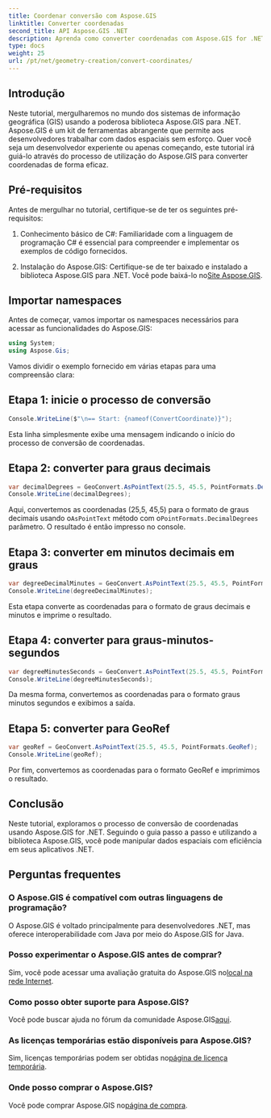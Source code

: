 ```yaml
---
title: Coordenar conversão com Aspose.GIS
linktitle: Converter coordenadas
second_title: API Aspose.GIS .NET
description: Aprenda como converter coordenadas com Aspose.GIS for .NET. Guia passo a passo, pré-requisitos e perguntas frequentes fornecidas.
type: docs
weight: 25
url: /pt/net/geometry-creation/convert-coordinates/
---
```

## Introdução
Neste tutorial, mergulharemos no mundo dos sistemas de informação geográfica (GIS) usando a poderosa biblioteca Aspose.GIS para .NET. Aspose.GIS é um kit de ferramentas abrangente que permite aos desenvolvedores trabalhar com dados espaciais sem esforço. Quer você seja um desenvolvedor experiente ou apenas começando, este tutorial irá guiá-lo através do processo de utilização do Aspose.GIS para converter coordenadas de forma eficaz.
## Pré-requisitos
Antes de mergulhar no tutorial, certifique-se de ter os seguintes pré-requisitos:
1. Conhecimento básico de C#: Familiaridade com a linguagem de programação C# é essencial para compreender e implementar os exemplos de código fornecidos.
  
2.  Instalação do Aspose.GIS: Certifique-se de ter baixado e instalado a biblioteca Aspose.GIS para .NET. Você pode baixá-lo no[Site Aspose.GIS](https://releases.aspose.com/gis/net/).

## Importar namespaces
Antes de começar, vamos importar os namespaces necessários para acessar as funcionalidades do Aspose.GIS:
```csharp
using System;
using Aspose.Gis;
```

Vamos dividir o exemplo fornecido em várias etapas para uma compreensão clara:
## Etapa 1: inicie o processo de conversão
```csharp
Console.WriteLine($"\n== Start: {nameof(ConvertCoordinate)}");
```
Esta linha simplesmente exibe uma mensagem indicando o início do processo de conversão de coordenadas.
## Etapa 2: converter para graus decimais
```csharp
var decimalDegrees = GeoConvert.AsPointText(25.5, 45.5, PointFormats.DecimalDegrees);
Console.WriteLine(decimalDegrees);
```
 Aqui, convertemos as coordenadas (25,5, 45,5) para o formato de graus decimais usando o`AsPointText` método com o`PointFormats.DecimalDegrees` parâmetro. O resultado é então impresso no console.
## Etapa 3: converter em minutos decimais em graus
```csharp
var degreeDecimalMinutes = GeoConvert.AsPointText(25.5, 45.5, PointFormats.DegreeDecimalMinutes);
Console.WriteLine(degreeDecimalMinutes);
```
Esta etapa converte as coordenadas para o formato de graus decimais e minutos e imprime o resultado.
## Etapa 4: converter para graus-minutos-segundos
```csharp
var degreeMinutesSeconds = GeoConvert.AsPointText(25.5, 45.5, PointFormats.DegreeMinutesSeconds);
Console.WriteLine(degreeMinutesSeconds);
```
Da mesma forma, convertemos as coordenadas para o formato graus minutos segundos e exibimos a saída.
## Etapa 5: converter para GeoRef
```csharp
var geoRef = GeoConvert.AsPointText(25.5, 45.5, PointFormats.GeoRef);
Console.WriteLine(geoRef);
```
Por fim, convertemos as coordenadas para o formato GeoRef e imprimimos o resultado.

## Conclusão
Neste tutorial, exploramos o processo de conversão de coordenadas usando Aspose.GIS for .NET. Seguindo o guia passo a passo e utilizando a biblioteca Aspose.GIS, você pode manipular dados espaciais com eficiência em seus aplicativos .NET.
## Perguntas frequentes
### O Aspose.GIS é compatível com outras linguagens de programação?
O Aspose.GIS é voltado principalmente para desenvolvedores .NET, mas oferece interoperabilidade com Java por meio do Aspose.GIS for Java.
### Posso experimentar o Aspose.GIS antes de comprar?
 Sim, você pode acessar uma avaliação gratuita do Aspose.GIS no[local na rede Internet](https://releases.aspose.com/).
### Como posso obter suporte para Aspose.GIS?
 Você pode buscar ajuda no fórum da comunidade Aspose.GIS[aqui](https://forum.aspose.com/c/gis/33).
### As licenças temporárias estão disponíveis para Aspose.GIS?
 Sim, licenças temporárias podem ser obtidas no[página de licença temporária](https://purchase.aspose.com/temporary-license/).
### Onde posso comprar o Aspose.GIS?
 Você pode comprar Aspose.GIS no[página de compra](https://purchase.aspose.com/buy).